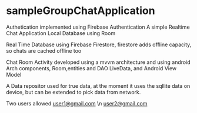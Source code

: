 # sampleGroupChatApplication
Authetication implemented using Firebase Authentication
A simple Realtime Chat Application
Local Database using Room 

Real Time Database using Firebase Firestore, firestore adds offline capacity, so chats are cached offline too


Chat Room Activity developed using a mvvm architecture and using android Arch components, Room,entities and DAO LiveData, and Android View Model

A Data repositor used for true data, at the moment it uses the sqllite data on device, but can be extended to pick data from
network. 



Two  users allowed
user1@gmail.com \n
user2@gmail.com
